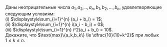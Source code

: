 Даны неотрицательные числа $a_1,a_2,..,a_n,b_1,b_2, \ldots ,b_n$, удовлетворяющие следующим условиям:
<br/> (i) $\displaystyle\sum_{i=1}^{n} (a_i + b_i) = 1$;
<br/> (ii) $\displaystyle\sum_{i=1}^{n} i(a_i - b_i) = 0$;
<br/> (iii) $\displaystyle\sum_{i=1}^{n} i^2(a_i + b_i) = 10$.
<br/> Докажите, что $\text{max}\{a_k,b_k\} \le \dfrac{10}{10+k^2}$ при любых $1 \le k \le n$.